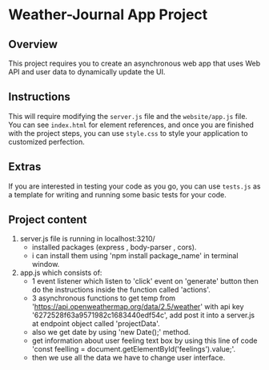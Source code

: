 # Weather-Journal App Project

## Overview
This project requires you to create an asynchronous web app that uses Web API and user data to dynamically update the UI. 

## Instructions
This will require modifying the `server.js` file and the `website/app.js` file. You can see `index.html` for element references, and once you are finished with the project steps, you can use `style.css` to style your application to customized perfection.

## Extras
If you are interested in testing your code as you go, you can use `tests.js` as a template for writing and running some basic tests for your code.


## Project content
1. server.js file is running in localhost:3210/
    - installed packages (express , body-parser , cors).
    - i can install them using 'npm install package_name' in terminal window.
2. app.js which consists of:
    - 1 event listener which listen to 'click' event on 'generate' button then do the instructions inside the function called 'actions'.
    - 3 asynchronous functions to get temp from 'https://api.openweathermap.org/data/2.5/weather' with api key '6272528f63a9571982c1683440edf54c', add post it into a server.js at endpoint object called 'projectData'.
    - also we get date by using 'new Date();' method.
    - get information about user feeling text box by using this line of code 
    'const feelling = document.getElementById('feelings').value;'.
    - then we use all the data we have to change user interface.